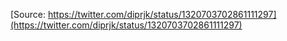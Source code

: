 [Source: https://twitter.com/diprjk/status/1320703702861111297](https://twitter.com/diprjk/status/1320703702861111297)
